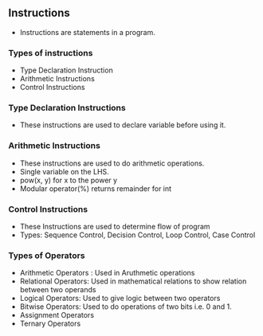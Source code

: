 ## Instructions
- Instructions are statements in a program.

### Types of instructions
- Type Declaration Instruction
- Arithmetic Instructions
- Control Instructions

### Type Declaration Instructions
- These instructions are used to declare variable before using it.

### Arithmetic Instructions
- These instructions are used to do arithmetic operations. 
- Single variable on the LHS. 
- pow(x, y) for x to the power y
- Modular operator(%) returns remainder for int

### Control Instructions
- These Instructions are used to determine flow of program
- Types: Sequence Control, Decision Control, Loop Control, Case Control

### Types of Operators

- Arithmetic Operators : Used in Aruthmetic operations
- Relational Operators: Used in mathematical relations to show relation between two operands
- Logical Operators: Used to give logic between two operators
- Bitwise Operators: Used to do operations of two bits i.e. 0 and 1.
- Assignment Operators
- Ternary Operators
